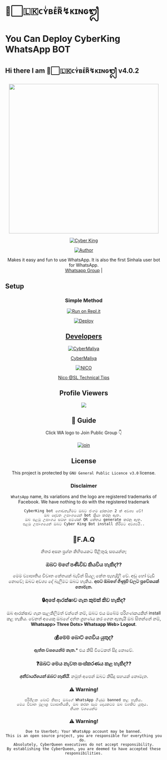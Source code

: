 # ᳆⃞🇱🇰ᴄʏͥʙᴇͣʀͫ↯ᴋɪɴɢᬐ

# You Can Deploy CyberKing WhatsApp BOT
 
## Hi there I am ᳆⃞🇱🇰ᴄʏͥʙᴇͣʀͫ↯ᴋɪɴɢᬐ v4.0.2

 
<div align="center">
  <img border-radius: 15px src="https://telegra.ph/file/43a15356c3c401a129484.jpg" width="480" height="480"/>
  <p align="center">
<a href="#"><img title="Cyber King" src="https://img.shields.io/badge/CyberKing-green?colorA=%23ff0000&colorB=%23017e40&style=for-the-badge"></a>
</p>
  <p align="center">
<a href="https://github.com/CyberMaliya"><img title="Author" src="https://img.shields.io/badge/Author-CyberMaliya/?color=blue&style=for-the-badge&logo=whatsapp"></a>
</p>
</div>


 

<p align="center">
    Makes it easy and fun to use WhatsApp. It is also the first Sinhala user bot for WhatsApp.
    <br>
        <a href="https://chat.whatsapp.com/HB1qciGHnMtEIpicPkzwpd">Whatsapp Group</a> |
    <br>
</p>
 
 
## Setup
<div align="center">

  ### Simple Method
  
 [![Run on Repl.it](https://repl.it/badge/github/quiec/whatsAlfa)](https://replit.com/@NICONico6/CyberKing-QR?v=1)
  
[![Deploy](https://www.herokucdn.com/deploy/button.svg)](https://heroku.com/deploy?template=https://github.com/CyberMaliya/CyberKing-installer) 
  

 

  <p align="center">
  <a href="https://github.com/CyberMaliya/CyberKing">
    

    
 ## Developers
  <div align="center">
   
  [![CyberMaliya](https://github.com/cybermaliya.png?size=100)](https://github.com/CyberMaliya)

[CyberMaliya](https://github.com/CyberMaliya)  
   
   
  [![NICO](https://github.com/sltechnicaltips.png?size=100)](https://github.com/SLTechnicalTips)

[Nico @SL Technical Tips](https://github.com/sltechnicaltips)  
  </div>
    
   
## Profile Viewers
<div align="center"><img src="https://profile-counter.glitch.me/SLTechnicalTips/count.svg" /></div>

## 📢 Guide
Click WA logo to Join Public Group 👇
    <br>
<br>
  [![join](https://github.com/Alien-alfa/PublicBot/blob/main/wlogo.svg.png)](https://chat.whatsapp.com/HB1qciGHnMtEIpicPkzwpd)
  <div align="center">
       


## License
This project is protected by `GNU General Public Licence v3.0` license.

### Disclaimer
`WhatsApp` name, its variations and the logo are registered trademarks of Facebook. We have nothing to do with the registered trademark

```
CyberKing bot ගොඩනැගීමට ඔබට ජංගම දුරකථන 2 ක් අවශ්‍ය වේ!
ඔබ දෙවන උපාංගයෙන් bot ක්‍රියා කරනු ඇත. 
ඔබ පළමු උපාංගය සමඟ පමණක් QR කේතය generate කරනු ඇත.
පළමු උපාංගයෙන් ඔබට Cyber King Bot install කිරීමට අවශ්‍යයි..
```
    
## 🚀F.A.Q
නිතර අසන ප්‍රශ්න කිහිපයකට පිළිතුරු සපයන්න;

### ඔබට මගේ පණිවිඩ කියවිය හැකිද??
මෙම ව්‍යාපෘතිය විවෘත කේතයක් බැවින් සියලු කේත පැහැදිලි වේ. අඩු හෝ වැඩි නොවේ; ඔබට අවශ්‍ය දේ බැලීමට ඔබට හැකිය. **අපට ඔබගේ ගිණුම් වලට ප්‍රවේශයක් නොමැත.**

### 🔒අපේ ආරක්ෂාව ගැන කුමක් කිව හැකිද?
ඔබ ආරක්ෂාව ගැන සැලකිලිමත් වන්නේ නම්, ඔබට එය ඔබේම පරිගණකයකින් install කළ හැකිය. වෙනත් අයෙකු ඔබගේ දත්ත ග්‍රහණය කර ගෙන ඇතැයි ඔබ සිතන්නේ නම්, **Whatsapp> Three Dots> Whatsapp Web> Logout**.

### 💰මෙම බොට් ගෙවිය යුතුද?
**ඇත්ත වශයෙන්ම නැත.*** එය කිසි විටෙකත් සිදු නොවේ.

### ❓ඔබට මෙය නැවත සංස්කරණය කළ හැකිද??
***අනිවාර්යයෙන් ඔබට හැකියි.*** නමුත් අපෙන් ඔබට කිසිදු සහයක් නොමැත.

### ⚠️ Warning! 
```
පරිශීලක බොට් නිසා; ඔබගේ WhatsApp ගිණුම banned කළ හැකිය.
මෙය විවෘත මූලාශ්‍ර ව්‍යාපෘතියකි, ඔබ කරන සෑම දෙයකටම ඔබ වගකිව යුතුය. 
නියත වශයෙන්ම
```

### ⚠️ Warning! 
```
Due to Userbot; Your WhatsApp account may be banned.
This is an open source project, you are responsible for everything you do. 
Absolutely, CyberQueen executives do not accept responsibility.
By establishing the CyberQueen, you are deemed to have accepted these responsibilities.
```
